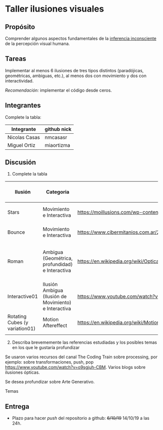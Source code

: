 # Taller ilusiones visuales

## Propósito

Comprender algunos aspectos fundamentales de la [inferencia inconsciente](https://github.com/VisualComputing/Cognitive) de la percepción visual humana.

## Tareas

Implementar al menos 6 ilusiones de tres tipos distintos (paradójicas, geométricas, ambiguas, etc.), al menos dos con movimiento y dos con interactividad.

*Recomendación:* implementar el código desde ceros.

## Integrantes

Complete la tabla:

| Integrante    | github nick   |
|---------------|---------------|
| Nicolas Casas | nmcasasr      |
| Miguel Ortiz  | miaortizma    |

## Discusión

1. Complete la tabla

| Ilusión | Categoria            | Referencia                                                                 | Tipo de interactividad (si aplica)  | URL código base (si aplica)                 |
|---------|----------------------|----------------------------------------------------------------------------|-------------------------------------|---------------------------------------------|
|Stars    | Movimiento e Interactiva| https://moillusions.com/wp-content/uploads/2011/09/super_duper_illusion.gif | Poner el puño en el centro de la App|https://www.youtube.com/watch?v=17WoOqgXsRM |
| Bounce  | Movimiento e Interactiva| https://www.cibermitanios.com.ar/2015/05/ilusiones-opticas-interactivas.html| Dar Clik para cambiar el color      |                                            |
| Roman   | Ambigua (Geométrica, profundidad) e Interactiva | https://en.wikipedia.org/wiki/Optical_illusion#/media/File:Roman_geometric_mosaic.jpg | Presionar una tecla para generar un gradiente de colores aleatorio |
| Interactive01 | Ilusión Ambigua (Ilusión de Movimiento) e Interactiva |  https://www.youtube.com/watch?v=xSZvm0wLDII                                                                           |                                     |                                            |
| Rotating Cubes (y variation01) | Motion Aftereffect | https://en.wikipedia.org/wiki/Motion_aftereffect  |                     |                   |
|         |                      |                                                                            |                                     |                                            |

2. Describa brevememente las referencias estudiadas y los posibles temas en los que le gustaría profundizar

Se usaron varios recursos del canal The Coding Train sobre processing, por ejemplo: sobre transformaciones, push, pop https://www.youtube.com/watch?v=o9sgjuh-CBM. Varios blogs sobre ilusiones ópticas. 

Se desea profundizar sobre Arte Generativo.

Temas 

## Entrega

* Plazo para hacer _push_ del repositorio a github: ~~6/10/19~~ 14/10/19 a las 24h.
